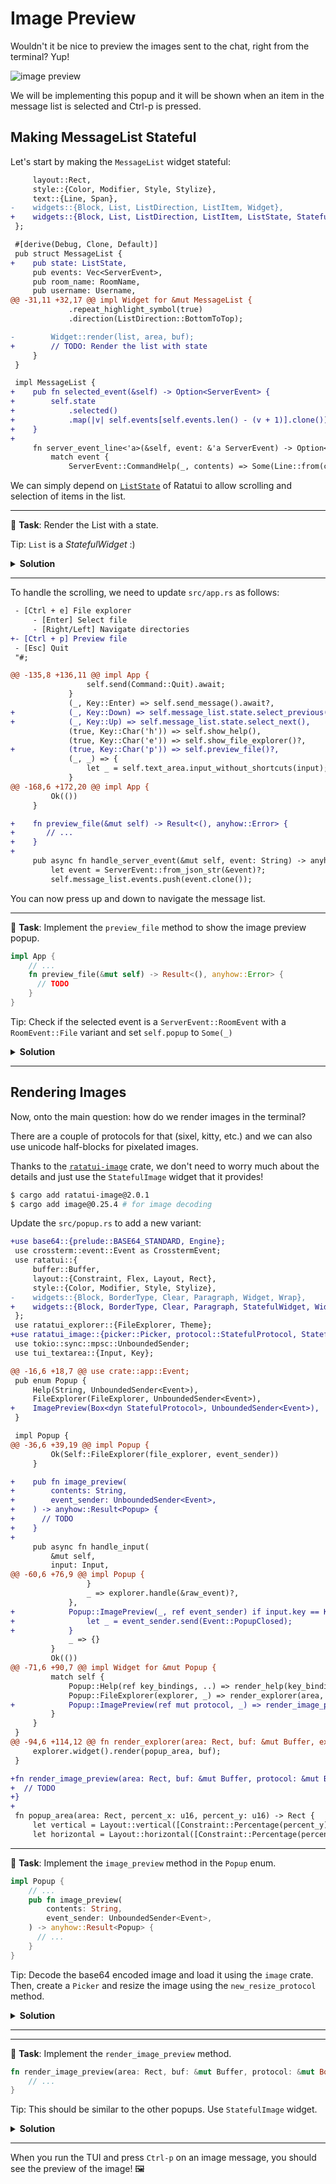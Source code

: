 # Image Preview

Wouldn't it be nice to preview the images sent to the chat, right from the terminal? Yup!

![image preview](images/image_preview.gif)

We will be implementing this popup and it will be shown when an item in the message list is selected and Ctrl-p is pressed.

## Making MessageList Stateful

Let's start by making the `MessageList` widget stateful:

```diff
     layout::Rect,
     style::{Color, Modifier, Style, Stylize},
     text::{Line, Span},
-    widgets::{Block, List, ListDirection, ListItem, Widget},
+    widgets::{Block, List, ListDirection, ListItem, ListState, StatefulWidget, Widget},
 };

 #[derive(Debug, Clone, Default)]
 pub struct MessageList {
+    pub state: ListState,
     pub events: Vec<ServerEvent>,
     pub room_name: RoomName,
     pub username: Username,
@@ -31,11 +32,17 @@ impl Widget for &mut MessageList {
             .repeat_highlight_symbol(true)
             .direction(ListDirection::BottomToTop);

-        Widget::render(list, area, buf);
+        // TODO: Render the list with state
     }
 }

 impl MessageList {
+    pub fn selected_event(&self) -> Option<ServerEvent> {
+        self.state
+            .selected()
+            .map(|v| self.events[self.events.len() - (v + 1)].clone())
+    }
+
     fn server_event_line<'a>(&self, event: &'a ServerEvent) -> Option<Line<'a>> {
         match event {
             ServerEvent::CommandHelp(_, contents) => Some(Line::from(contents.as_str()).blue()),
```

We can simply depend on [`ListState`](https://docs.rs/ratatui/latest/ratatui/widgets/struct.ListState.html) of Ratatui to allow scrolling and selection of items in the list.

---

🎯 **Task**: Render the List with a state.

Tip: `List` is a _StatefulWidget_ :)

<details>
<summary><b>Solution</b></summary>

```diff
+        StatefulWidget::render(list, area, buf, &mut self.state);
```

</details>

---

To handle the scrolling, we need to update `src/app.rs` as follows:

```diff
 - [Ctrl + e] File explorer
     - [Enter] Select file
     - [Right/Left] Navigate directories
+- [Ctrl + p] Preview file
 - [Esc] Quit
 "#;

@@ -135,8 +136,11 @@ impl App {
                 self.send(Command::Quit).await;
             }
             (_, Key::Enter) => self.send_message().await?,
+            (_, Key::Down) => self.message_list.state.select_previous(),
+            (_, Key::Up) => self.message_list.state.select_next(),
             (true, Key::Char('h')) => self.show_help(),
             (true, Key::Char('e')) => self.show_file_explorer()?,
+            (true, Key::Char('p')) => self.preview_file()?,
             (_, _) => {
                 let _ = self.text_area.input_without_shortcuts(input);
             }
@@ -168,6 +172,20 @@ impl App {
         Ok(())
     }

+    fn preview_file(&mut self) -> Result<(), anyhow::Error> {
+       // ...
+    }
+
     pub async fn handle_server_event(&mut self, event: String) -> anyhow::Result<()> {
         let event = ServerEvent::from_json_str(&event)?;
         self.message_list.events.push(event.clone());
```

You can now press up and down to navigate the message list.

---

🎯 **Task**: Implement the `preview_file` method to show the image preview popup.

```rust
impl App {
    // ...
    fn preview_file(&mut self) -> Result<(), anyhow::Error> {
      // TODO
    }
}
```

Tip: Check if the selected event is a `ServerEvent::RoomEvent` with a `RoomEvent::File` variant and set `self.popup` to `Some(_)`

<details>
<summary><b>Solution</b></summary>

```rust
impl App {
    // ...
    fn preview_file(&mut self) -> Result<(), anyhow::Error> {
        let selected_event = self.message_list.selected_event();
        let event_sender = self.event_sender.clone();
        if let Some(ServerEvent::RoomEvent {
            event: RoomEvent::File { contents, .. },
            ..
        }) = selected_event
        {
            let popup = Popup::image_preview(contents, event_sender)?;
            self.popup = Some(popup);
        }
        Ok(())
    }
}
```

</details>

---

## Rendering Images

Now, onto the main question: how do we render images in the terminal?

There are a couple of protocols for that (sixel, kitty, etc.) and we can also use unicode half-blocks for pixelated images.

Thanks to the [`ratatui-image`](https://github.com/benjajaja/ratatui-image) crate, we don't need to worry much about the details and just use the `StatefulImage` widget that it provides!

```sh
$ cargo add ratatui-image@2.0.1
$ cargo add image@0.25.4 # for image decoding
```

Update the `src/popup.rs` to add a new variant:

```diff
+use base64::{prelude::BASE64_STANDARD, Engine};
 use crossterm::event::Event as CrosstermEvent;
 use ratatui::{
     buffer::Buffer,
     layout::{Constraint, Flex, Layout, Rect},
     style::{Color, Modifier, Style, Stylize},
-    widgets::{Block, BorderType, Clear, Paragraph, Widget, Wrap},
+    widgets::{Block, BorderType, Clear, Paragraph, StatefulWidget, Widget, Wrap},
 };
 use ratatui_explorer::{FileExplorer, Theme};
+use ratatui_image::{picker::Picker, protocol::StatefulProtocol, StatefulImage};
 use tokio::sync::mpsc::UnboundedSender;
 use tui_textarea::{Input, Key};

@@ -16,6 +18,7 @@ use crate::app::Event;
 pub enum Popup {
     Help(String, UnboundedSender<Event>),
     FileExplorer(FileExplorer, UnboundedSender<Event>),
+    ImagePreview(Box<dyn StatefulProtocol>, UnboundedSender<Event>),
 }

 impl Popup {
@@ -36,6 +39,19 @@ impl Popup {
         Ok(Self::FileExplorer(file_explorer, event_sender))
     }

+    pub fn image_preview(
+        contents: String,
+        event_sender: UnboundedSender<Event>,
+    ) -> anyhow::Result<Popup> {
+      // TODO
+    }
+
     pub async fn handle_input(
         &mut self,
         input: Input,
@@ -60,6 +76,9 @@ impl Popup {
                 }
                 _ => explorer.handle(&raw_event)?,
             },
+            Popup::ImagePreview(_, ref event_sender) if input.key == Key::Esc => {
+                let _ = event_sender.send(Event::PopupClosed);
+            }
             _ => {}
         }
         Ok(())
@@ -71,6 +90,7 @@ impl Widget for &mut Popup {
         match self {
             Popup::Help(ref key_bindings, ..) => render_help(key_bindings, area, buf),
             Popup::FileExplorer(explorer, _) => render_explorer(area, buf, explorer),
+            Popup::ImagePreview(ref mut protocol, _) => render_image_preview(area, buf, protocol),
         }
     }
 }
@@ -94,6 +114,12 @@ fn render_explorer(area: Rect, buf: &mut Buffer, explorer: &mut FileExplorer) {
     explorer.widget().render(popup_area, buf);
 }

+fn render_image_preview(area: Rect, buf: &mut Buffer, protocol: &mut Box<dyn StatefulProtocol>) {
+  // TODO
+}
+
 fn popup_area(area: Rect, percent_x: u16, percent_y: u16) -> Rect {
     let vertical = Layout::vertical([Constraint::Percentage(percent_y)]).flex(Flex::Center);
     let horizontal = Layout::horizontal([Constraint::Percentage(percent_x)]).flex(Flex::Center);
```

---

🎯 **Task**: Implement the `image_preview` method in the `Popup` enum.

```rust
impl Popup {
    // ...
    pub fn image_preview(
        contents: String,
        event_sender: UnboundedSender<Event>,
    ) -> anyhow::Result<Popup> {
      // ...
    }
}
```

Tip: Decode the base64 encoded image and load it using the `image` crate. Then, create a `Picker` and resize the image using the `new_resize_protocol` method.

<details>
<summary><b>Solution</b></summary>

```rust
impl Popup {
    // ...
    pub fn image_preview(
        contents: String,
        event_sender: UnboundedSender<Event>,
    ) -> anyhow::Result<Popup> {
        let data = BASE64_STANDARD.decode(contents.as_bytes())?;
        let img = image::load_from_memory(&data)?;
        let user_fontsize = (7, 14);
        let mut picker = Picker::new(user_fontsize);
        picker.guess_protocol();
        let image = picker.new_resize_protocol(img);
        Ok(Popup::ImagePreview(image, event_sender))
    }
}
```

You can see that we are _guessing_ the available protocol for the image and then resizing it when the `Popup::ImagePreview` variant is created. Later on, we create the `StatefulImage` widget and render it in the popup.

</details>

---

---

🎯 **Task**: Implement the `render_image_preview` method.

```rust
fn render_image_preview(area: Rect, buf: &mut Buffer, protocol: &mut Box<dyn StatefulProtocol>) {
    // ...
}
```

Tip: This should be similar to the other popups. Use `StatefulImage` widget.

<details>
<summary><b>Solution</b></summary>

```rust
fn render_image_preview(area: Rect, buf: &mut Buffer, protocol: &mut Box<dyn StatefulProtocol>) {
    let popup_area = popup_area(area, 80, 80);
    let image = StatefulImage::new(None);
    image.render(popup_area, buf, protocol);
}
```

</details>

---

When you run the TUI and press `Ctrl-p` on an image message, you should see the preview of the image! 🖼️
